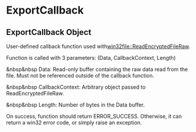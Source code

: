 # ExportCallback

## ExportCallback Object



User-defined callback function used with[win32file::ReadEncryptedFileRaw](win32file.md#win32filereadencryptedfileraw)\.
 

Function is called with 3 parameters: \(Data, CallbackContext, Length\)
 

&nbsp&nbsp Data: Read-only buffer containing the raw data read from the file\.  Must not be referenced outside of the callback function\.
 

&nbsp&nbsp CallbackContext: Arbitrary object passed to ReadEncryptedFileRaw\.
 

&nbsp&nbsp Length: Number of bytes in the Data buffer\.
 

On success, function should return ERROR\_SUCCESS\.  Otherwise, it can return a win32 error code, or simply raise an exception\.